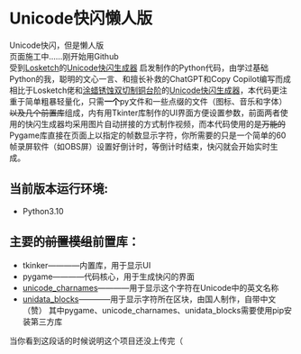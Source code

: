 # Unicode快闪懒人版
Unicode快闪，但是懒人版<br/>
页面施工中……刚开始用Github<br/>
受到[Losketch](https://github.com/Losketch/Unicode-Flash-Mob)的[Unicode快闪生成器](https://github.com/Losketch/Unicode-Flash-Mob) 启发制作的Python代码，由学过基础Python的我，聪明的文心一言、和擅长补救的ChatGPT和Copy Copilot编写而成<br/>
相比于Losketch佬和[涂蜡锈蚀双切制铜台阶](https://space.bilibili.com/2004298532)的[Unicode快闪生成器](https://gitee.com/golllllll/unicode-flash-generator)，本代码更注重于简单粗暴轻量化，只需**一个**py文件和一些点缀的文件（图标、音乐和字体）<del>以及几个前置库</del>组成，内有用Tkinter库制作的UI界面方便设置参数，前面两者使用的快闪生成器均采用图片自动拼接的方式制作视频，而本代码使用的是<del>万能的</del>Pygame库直接在页面上以指定的帧数显示字符，你所需要的只是一个简单的60帧录屏软件（如OBS屏）设置好倒计时，等倒计时结束，快闪就会开始实时生成。
<br/>
## 当前版本运行环境:
- Python3.10<br/>
## 主要的<del>前置模组</del>前置库：
- tkinker————内置库，用于显示UI
- pygame————代码核心，用于生成快闪的界面
- [unicode_charnames](https://github.com/mlodewijck/unicode_charnames)————用于显示这个字符在Unicode中的英文名称
- [unidata_blocks](https://github.com/TakWolf/unidata-blocks)————用于显示字符所在区块，由国人制作，自带中文（赞）
其中pygame、unicode_charnames、unidata_blocks需要使用pip安装第三方库

当你看到这段话的时候说明这个项目还没上传完（
